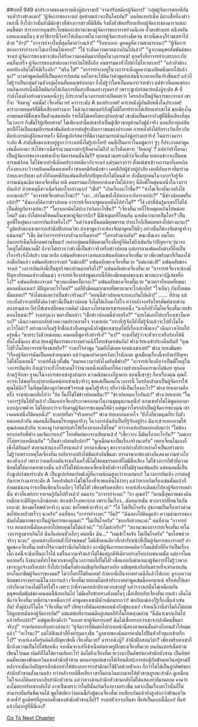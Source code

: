 ##บทที่ 949 คำประกาศของดาราหนังบู๊ต่อจางเย่!
‘จางเย่รับสมัครผู้จัดการ!'
‘กลุ่มผู้จัดการต่อยตีกันจนหัวร้างข้างแตก!'
‘ผู้จัดการของจางเย่ สุดท้ายแล้วจะเป็นใครกัน?'
บนอินเทอร์เน็ต มีบางสื่อที่ลงข่าวเหล่านี้ ยิ่งไปกว่านั้นยังมีนักข่าวที่ต้องการข่าวที่มีสีสัน จึงตั้งหัวข้อเปรียบเทียบผู้จัดการของดาราแต่ละคนขึ้นมา ทำรายการคุณประโยชน์และสถานะของผู้จัดการของจางหย่วนฉีเอย ฮั่วตงฟางเอย หนิงหลันเอยและคนอื่นๆ ด้วยวิธีการนี้จึงทำให้เห็นภาพในวงการผู้จัดการอย่างชัดเจน
ชาวเน็ตเองก็ร่วมเฮฮาไปด้วย
"ฮ่าๆ!"
"อาจารย์จางในที่สุดก็ตาสว่างแล้ว!"
"รีบหาเถอะ ดูคนดูที่ความสามารถนะ!"
"ผู้จัดการของอาจารย์จางจะไม่เอาไหนได้เหรอ!"
"ใช่ ระดับความยากมากเกินไปแล้ว!"
"ดูจากมนุษยสัมพันธ์ของจางเย่ ผู้จัดการของเขาจะต้องได้รับความกดดันมากที่สุดในวงการแน่! ทุกครั้งที่อาจารย์จางทะเลาะกับคนอื่นเสร็จ ผู้จัดการของเขาต้องมาจ่ายเงินให้สื่ออีก คนธรรมดาทั่วไปทำไม่ไหวหรอก!"
"แล้วยังต้องคอยป้องกันไม่ให้มีเรื่องอีก"
"พรืด ใช่!"
"อาจารย์จางอยู่ในวงการจะดึงดูดความเกลียดชังมากไปแล้วนะ!"
บางคำพูดเดิมทีก็เป็นแค่การล้อเล่น แต่ใครจะไปคิดว่าคำพูดล้อเล่นนี้จะกลายเป็นจริงขึ้นมา!
แล้วก็ไม่รู้ว่าเป็นกลุ่มส่วนตัวกลุ่มไหนที่เผยแพร่ออกมา ยิ่งไม่รู้ว่าใครเป็นคนกระจายข่าว แต่ข่าวที่เผยแพร่ลงบนอินเทอร์เน็ตนี้ก็พลันก่อให้เกิดการสั่นสะเทือนอย่างรุนแรง! เพราะซูเปอร์สตาร์หนังบู๊ระดับ A ที่กำลังโด่งดังอย่างมากคนหนึ่งจู่ๆ ก็ประกาศในวงการอย่างเปิดเผยว่า ใครกล้าเป็นผู้จัดการของจางเย่ เขาก็จะ ‘จับตาดู’ คนนั้น!
เจี่ยงฮั่นเวย!
ดาราระดับ A ของประเทศ!
ดาราหนังบู๊อันดับหนึ่งในประเทศ!
ดาราภาพยนตร์ที่มีชื่อเสียงอย่างมาก ในด้านภาพยนตร์กังฟูไม่มีใครทำรายได้เทียบเท่าเขาได้ ขอเพียงในภาพยนตร์มีชื่อเขาเป็นตัวแสดงหลัก รายได้ไม่เคยไม่ทะลุร้อยล้าน! เขานับเป็นดารากังฟูที่มีชื่อเสียงที่สุดในวงการ ถึงขั้นไร้ผู้เทียบทาน! ไม่เพียงเท่านี้แต่เขายังเป็นผู้เชี่ยวชาญด้านกังฟูตัวจริง ตอนที่อายุแค่สิบหกปีก็ได้เป็นแชมป์การแข่งขันศิลปะการต่อสู้ระดับเยาวชนของประเทศ ภายหลังยังได้รับรางวัลเกี่ยวกับศิลปะการต่อสู้อีกหลายครั้ง นี่คือซูเปอร์สตาร์ที่มีความสามารถด้านกังฟูอย่างแท้จริง! ในตารางดาราระดับ A ลำดับชื่อของเขาอยู่สูงกว่าจางเย่ตั้งไม่รู้เท่าไหร่!
คนที่เป็นดาราในหมู่ดารา จู่ๆ ก็ประกาศคำพูดเช่นนี้ออกมา ทำให้ชาวเน็ตจำนวนมากต่างรู้สึกคาดไม่ถึง!
อะไรคือเขาจะ ‘จับตาดู’ ?
แปลว่าถ้าใครมาเป็นผู้จัดการของจางเย่เขาก็จะจัดการคนนั้นงั้นรึ?
ทุกคนล้วนทราบดีว่าเจี่ยงฮั่นเวยค่อนข้างจะเป็นคนอารมณ์ร้อน ไม่ใช่พวกบ้าดีเดือดประเภทเดียวกับจางเย่ แต่รุนแรงกว่า ตั้งแต่เขาเข้าวงการมาก็เคยเกิดเรื่องทะเลาะวิวาทกับคนอื่นหลายครั้ง เขาเคยตีกับนักข่าว เคยตีกับผู้ช่วยผู้กำกับ เคยตีกับดาราที่มาร่วมถ่ายละครกับเขา แล้วก็ยังเคยตีกับแฟนคลับที่ก่อปัญหาอีกไม่กี่คนด้วย ดังนั้นทุกคนในวงการจึงรู้จักอารมณ์ฉุนเฉียวของเจี่ยงฮั่นเวยดี คนธรรมดาไปหยอกล้อเขาไม่ได้ง่ายๆ นี่คือพี่ใหญ่คนหนึ่งในวงการบันเทิง!
ด้วยเหตุนี้ชาวเน็ตจึงตกใจอย่างมาก!
"เชี่ย!"
"เกิดเรื่องอะไรขึ้น?"
"ทำไมเจี่ยงฮั่นเวยถึงได้ออกมาล่ะ?"
"อาจารย์เจี่ยงทำอะไรน่ะ?"
"เขา...ทำไมเขาถึงได้ทะเลาะกับจางเย่ล่ะ?"
"นี่ข่าวปลอมหรือเปล่า?"
"ฉันเองก็คิดว่าข่าวปลอม อาจารย์เจี่ยงจะพูดแบบนั้นไปทำไม?"
"ใช่ เท่าที่ฉันรู้มาเขาก็ไม่ได้เป็นศัตรูกับจางเย่นะ?"
"ใครบอกฉันได้บ้างว่าเกิดอะไรขึ้น?"
"เจี่ยงฮั่นเวยก็ไร้เหตุผลเกินไปหน่อยไหม? แม่ง ยังไม่ยอมให้คนอื่นเขาหาผู้จัดการอีก? นี่มีเหตุผลที่ไหนกัน นายคิดว่านายเป็นใคร? เป็นลูกพี่ใหญ่ของวงการบันเทิงหรือไง?"
"แต่ว่าเขาเป็นคนมีคุณธรรม ทำอะไรก็เปิดเผยตรงไปตรงมานะ!"
"ภูมิหลังของเขามาจากสำนักฝึกสอนวิชา ถ้าเขาพูดว่าจะต้องจับตาดูคนให้ดีๆ อย่างนั้นก็ต้องจับตาดูจริงๆ แน่นอน!"
"เชี่ย คิดว่าอาจารย์จางกลัวนายงั้นเหรอ!"
“ใครกลัวนายกัน!”
ขณะนั้นเอง บนโลกอินเทอร์เน็ตก็เดือดพล่านขึ้นมา!
เหล่ากลุ่มคนที่ติดตามเรื่องนี้อยู่ก็คิดไม่ถึงเช่นกันว่าปัญหาจะวุ่นวายใหญ่โตได้ขนาดนี้!
ถึงจะไม่ทราบว่าข่าวนี้เป็นข่าวจริงหรือข่าวปลอม แต่บรรดาแฟนคลับต่างก็ถือเป็นเรื่องจริงจังไปแล้ว บนเวยป๋อ แฟนคลับของจางเย่และแฟนคลับของเจี่ยงฮั่นเวย เพียงพริบตาก็เริ่มลงไม้ลงมือกันแล้ว
แฟนคลับของจางเย่ “แม่แกสิ!”
แฟนคลับของเจี่ยงฮั่นเวย “แม่แกน่ะสิ!”
แฟนคลับของจางเย่ “วงการบันเทิงนี่เป็นธุรกิจของบ้านแกหรือไง?”
แฟนคลับของเจี่ยงฮั่นเวย “อาจารย์เจี่ยงจะต้องมีปัญหากับคนแซ่จางนั่นแน่ๆ อาจารย์เจี่ยงกล้าพูดแบบนี้ก็ต้องมีเหตุผลของเขา พวกแกจะปฏิเสธหรือไง?”
แฟนคลับของจางเย่ “พวกแกดีพองั้นเรอะ?”
แฟนคลับของเจี่ยงฮั่นเวย “พวกเราก็ยอดเยี่ยมมาตลอดนั่นแหละ! มีปัญหาอะไรไหม?”
แต่ก็ยังมีคนมากมายที่พยายามจะไกล่เกลี่ย!
“ใจเย็นๆ กันทั้งหมดนั่นแหละ!”
“ยังไม่แน่เลยว่าเป็นข่าวจริงนะ!”
“ตอนนี้ข่าวปลอมจะเยอะเกินไปแล้ว!”
……
ที่บ้าน
แม้กระทั่งตัวจางเย่ก็ยังคิดว่าข่าวนี้เป็นข่าวปลอม จึงไม่ได้เก็บมาใส่ใจ
ทว่าหลังจากรับโทรศัพท์สายด่วนสองสามสาย ก็ทำให้เขาเปลี่ยนความคิด!
เฉินกวงโทรมาหาเขารอบหนึ่ง “นายไปยั่วโมโหเจี่ยงฮั่นเวยเข้าตอนไหนน่ะ?”
จางเย่งุนงง พลางยิ้มกล่าว “เชื่อข่าวปลอมนี่ด้วยหรือ?”
“นายไม่เคยไปหาเรื่องเขางั้นเหรอ?” เฉินกวงตอบกลับด้วยความประหลาดใจ
จางเย่เอ่ย “กระทั่งรู้จักก็ยังไม่รู้จักแล้วจะไปยั่วโมโหอะไรได้ล่ะ? อย่างมากก็แค่รู้จักชื่อแล้วก็เคยดูหนังกังฟูของเขาแค่ไม่กี่เรื่องเท่านั้นเอง”
เฉินกวงเงียบไปครู่หนึ่ง “นายระวังตัวหน่อยนะ คนคนนี้พูดจริงทำจริง!”
“หา?” จางเย่ไม่รู้ว่าจะหัวเราะหรือร้องไห้ดี
ทันใดนั้นเอง ฟางเว่ยหงผู้จัดการของจางหย่วนฉีก็โทรเข้ามาเช่นกัน!
ฟางเว่ยหงเข้าประเด็นทันที “คุณไปยั่วโมโหอาจารย์เจี่ยงมาหรือ?”
จางเย่ไร้คำพูด “ผมยังไม่เคยเจอหน้าเขาเลย!”
ฟางเว่ยหงพึมพำ “เรื่องผู้จัดการฉันเป็นคนช่วยคุณหา แต่ว่าคุณอย่าคาดหวังอะไรนักเลย ดูเหมือนเรื่องนี้จะยังแก้ปัญหาไม่ได้ในตอนนี้”
จางเย่ทั้งฉิวทั้งขัน “หมายความว่ายังไงครับพี่ฟาง?”
“อาจารย์เจี่ยงถือว่าเป็นพี่ใหญ่ในวงการบันเทิง ถึงแม้ว่าจะยั่วโทสะคนไว้จำนวนหนึ่งแต่ก็เคยให้ความช่วยเหลือดารามาไม่น้อย ทุกคนล้วนรู้จักเขา ฐานะในวงการของเขาสูงส่งมาก ความนิยมเองก็สูงมาก ตอนนี้เขาจู่ๆ ก็หาเรื่องคุณ คุณก็อาจจะได้พบเรื่องยุ่งยากนิดหน่อยเข้าแล้วจริงๆ ขอแค่เป็นคนในวงการนี้ ใครยังกล้ามาเป็นผู้จัดการให้คุณได้อีก? ในที่สุดก็ต้องถูกวิพากษ์วิจารณ์ คุณไม่รู้จริงๆ หรือว่านี่เป็นเรื่องอะไร?” ฟางเว่ยหงถามอีกครั้ง
จางเย่ถามกลับไปว่า “อ้อ งั้นก็ไม่ใช่ข่าวปลอมสินะ?”
“ข่าวปลอมอะไรกันล่ะ!” ฟางเว่ยหงเอ่ย “ในวงการรู้กันไปทั่วแล้ว! เป็นเหล่าเจี่ยงประกาศออกมาในงานชุมนุมงานหนึ่ง! แถมเขายังไม่ได้พูดออกมาแบบสุภาพด้วย ไม่ได้บอกว่าจะจับตาดูผู้จัดการของคุณให้ดีๆ แต่พูดว่าใครกล้าเป็นผู้จัดการของคุณ เขาเจอคนหนึ่งก็ตีคนหนึ่ง!”
จางเย่หรี่ตา “จริงเหรอ?”
ฟางเว่ยหงถอนหายใจ “ยังไงก็ตามคุณก็ระวังตัวหน่อยแล้วกัน คนคนนี้เป็นคนไร้เหตุผลจริงๆ ในวงการฉันยังเป็นที่รู้จักอยู่บ้าง ฉันจะช่วยลองถามให้คุณก่อนแล้วกัน จะลองดูว่าสามารถทำให้เรื่องสงบลงได้ไหม”
ทว่าจางเย่กลับตอบกลับมาว่า “ไม่ต้องหรอกครับพี่ฟาง ผมจัดการเอง!”
โทรศัพท์ของจางเสียมาแล้ว!
“เสี่ยวจาง นี่มันเรื่องอะไรกัน?”
“ผมเองก็ไม่ทราบเหมือนกัน”
“เป็นข่าวปลอมรึเปล่า?”
“ดูเหมือนจะเป็นเรื่องจริงนะครับ”
เหยาเจี้ยนไฉเองก็เพิ่งได้ยินมา!
ต่งซานซานเองก็โทรมาแล้ว!
บรรดาเพื่อนๆ ของจางเย่ต่างก็ประหลาดใจเป็นอย่างมาก ไม่รู้ว่าเพราะเหตุใดเจี่ยงฮั่นเวยกับจางเย่ถึงได้ขัดแย้งกันขึ้นมา บรรดาพวกพ้องต่างก็แสดงความห่วงใยของตัวเอง! เพราะว่าคนที่กดดันจางเย่ในครั้งนี้ไม่ใช่คนธรรมดาที่ไม่มีชื่อเสียง ไม่ใช่วงการกีฬาที่ความนิยมไม่ได้มากมายพวกนั้น แล้วก็ไม่ใช่นักแสดงเซี่ยงเซิงถังต้าจางที่ไม่มีฐานแฟนคลับ แต่คนคนนี้เป็นถึงซูเปอร์สตาร์ระดับ A เป็นซูเปอร์สตาร์หนังบู๊ที่ความนิยมสูงกว่าจางเย่มาก! ในวงการบันเทิง การต่อสู้กันระหว่างดาราระดับ A โดยปกติแล้วไม่ใช่เรื่องที่จะพบเห็นได้ง่ายๆ แต่ว่าหากเกิดเรื่องเช่นนั้นแล้วก็ย่อมแน่นอนว่าจะเป็นเพียงเรื่องเล็กๆ ไปไม่ได้!
เพียงพริบตาเดียว จางเย่เพิ่งจะติดต่อไปหาผู้จัดการเหล่านั้น ข่าวก็แพร่กระจายจนรู้กันไปทั่วแล้ว!
คนแรก
“อาจารย์จางคะ”
“อา คุณสวี”
“ตอนนี้สุขภาพของฉันเหมือนจะมีปัญหาเล็กน้อยค่ะ ต้องเข้าโรงพยาบาล เพราะงั้นเรื่อง...นัดหมายนั่น พวกเราเปลี่ยนวันกันเถอะค่ะ ต้องขอโทษด้วยจริงๆ นะคะ ขอโทษด้วยจริงๆ ค่ะ”
“โอ้ ไม่เป็นไรครับ สุขภาพเป็นเรื่องเร่งด่วน ขอให้หายป่วยเร็วๆ นะครับ”
คนที่สอง
“อาจารย์จางคะ”
“อืม?”
“ฉันลองไปคิดดูแล้ว ความสามารถของฉันยังไม่มากพอจะเป็นผู้จัดการของคุณค่ะ”
“ไม่เป็นไรครับ”
“ขออภัยด้วยนะคะ”
คนที่สาม
“อาจารย์จาง ตอนบ่ายนี้ฉันคงออกไปพบคุณไม่ได้แล้วค่ะ”
“ทำไมล่ะครับ?”
“สถานะของอาจารย์เจี่ยงฮั่นเวยในวงการสูงมากเกินไป ฉันก็แค่คนตัวเล็กๆ คนหนึ่ง ฉัน...”
“ผมเข้าใจครับ ไม่เป็นไรครับ”
“ขอโทษด้วยจริงๆ นะคะ”
ทุกคนต่างก็ถอนตัวไปจนหมด!
ไม่มีสักคนเดียวที่กล้ารับหน้าที่เป็นผู้จัดการของจางเย่!
คำพูดของเจี่ยงฮั่นเวยช่างไร้ความปรานีเกินไปแล้ว อาจมีผู้จัดการหลายคนคิดว่าโดนตีสักทีถือว่าเป็นเรื่องเล็ก แค่นี้จะนับเป็นอะไรได้ แต่ในความจริงแล้วไม่ใช่แค่ถูกตีทีเดียวอย่างเรียบง่ายขนาดนั้น แต่อาจโดนหลายครั้ง ถึงขนาดที่ทำให้พวกเขาอยู่ในวงการต่อไปไม่ได้! เพื่อแลกกับตำแหน่งผู้จัดการที่ไม่รู้ว่าพวกเขาจะถูกจ้างหรือเปล่า ยิ่งไปกว่านั้นยังต้องเผชิญกับอันตรายอีก เผชิญหน้ากับอันตรายที่จะทำลายเส้นทางในอาชีพผู้จัดการของตน? ไม่ว่าใครก็ไม่ยินยอม! ถ้าหากนี่เป็นจางหย่วนฉีก็แล้วไปเถอะ ดูจากความนิยมของจางหย่วนฉีในวงการแล้ว เจี่ยงฮั่นเวยย่อมไม่กล้าประกาศคำพูดเช่นนี้ออกมาแน่ หรือต่อให้เขากล้าก็คาดว่าคงไม่มีใครใส่ใจ เพราะว่าพี่จางคอยปกป้องพวกเขาอยู่! แต่ว่าจางเย่นั้นไม่เหมือนกัน มนุษยสัมพันธ์ของคนคนนี้น้อยเกินไป ไม่มีเครือข่ายทางสังคมใดๆ เมื่อเทียบกับเจี่ยงฮั่นเวยแล้ว เห็นได้ชัดว่าเจี่ยงฮั่นเวยมีอำนาจเหนือกว่า! คำพูดของเขามีน้ำหนักมากกว่า!
พ่อกับแม่เองก็รู้เรื่องนี้แล้วเช่นกัน!
ทั้งคู่ต่างก็โมโห “เจี่ยงฮั่นเวย? เสียแรงที่ฉันเคยชอบหนังกังฟูของเขา! เจ้าคนงี่เง่านี่ทำไมถึงไม่ยอมให้ลูกชายฉันหาผู้จัดการกัน!”
แม้แต่พ่อที่อารมณ์ดีอยู่เสมอก็ยังโมโหพลุ่งพล่าน “นี่มันจะมากเกินไปแล้วหรือเปล่า?”
แม่พูดเสียงดังว่า “หาเลย หาผู้จัดการเลย! ฉันไม่เชื่อหรอกว่าเขาจะกล้าตีคนขึ้นมาจริงๆ!”
จางเย่ตอบกลับอย่างสงบว่า “ผู้จัดการที่ติดต่อไปก่อนหน้านี้สองสามคนนั้นต่างก็ถอนตัวไปหมดแล้ว”
“อะไรนะ?” แม่ได้ฟังแล้วก็ยิ่งด่ารุนแรงขึ้น “ลูกชายของฉันมารดามันไปปั่นหัวยั่วยุแกเข้าหรือไง?”
จางเย่เองก็ครุ่นคิดถึงปัญหาข้อนี้
เจี่ยงฮั่นเวย?
ดาราหนังบู๊?
สำนักฝึกสอนวิชา?
เพียงพริบตาเขาก็นึกถึงความเป็นไปได้ข้อหนึ่ง จากนั้นจางเย่ก็เข้าเน็ตค้นหาครูฝึกของเจี่ยงฮั่นเวย บนอินเทอร์เน็ตล้วนเขียนไว้หมด เดิมทีก็ไม่ใช่ความลับอะไร!
คิดไม่ถึงเจี่ยงฮั่นเวยว่าจะเป็นศิษย์ของสำนักหัวซาน เป็นศิษย์คนที่หกของฟ่านเหวินแห่งสำนักหัวซาน ตอนอายุแปดขวบได้เรียนศิลปะการต่อสู้กับฟ่านเหวินอยู่สามปี หลังจากนั้นเกิดปัญหาเล็กน้อยทำให้ต้องออกจากสำนักมาใช้ชีวิตด้วยตัวเอง ถือว่าไม่ได้เป็นลูกศิษย์ของสำนักหัวซานตั้งนานแล้ว ทว่าหลังจากมีชื่อเสียง เขาก็มอบเงินมากมายให้หัวซานบูรณะสำนัก ดูเหมือนในใจเองก็คิดอยากกลับสำนักหัวซาน แต่ว่าทางด้านสำนักหัวซานกลับไม่ได้แสดงท่าทีมาตลอด คาดว่าคงไม่อยากรับเขากลับไป อาจเป็นเพราะว่าในปีนั้นเกิดเรื่องบางอย่างขึ้น แต่จะเป็นเรื่องอะไรนั้นก็ไม่สามารถยืนยันชัดเจนได้ พูดได้เพียงว่าตอนนี้กังฟูของเจี่ยงฮั่นเวยเทียบกันแล้วยังสูงส่งกว่าฟ่านเหวินด้วยซ้ำ!
ลูกศิษย์ที่ถูกทอดทิ้งของสำนักหัวซานงั้นรึ?
จางเย่หัวเราะเย็นชา
ที่แท้เป็นแบบนี้นี่เอง!
ที่แท้แล้วก็มาอยู่ที่นี่นี่เอง?


[Go To Next Chapter]( ./50.md)